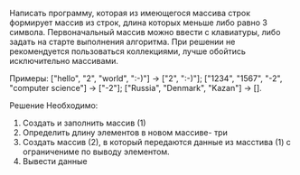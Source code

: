 Написать программу, которая из имеющегося массива строк формирует массив из строк,
длина которых меньше либо равно 3 символа. 
Первоначальный массив можно ввести с клавиатуры, либо задать на старте выполнения алгоритма.
При решении не рекомендуется пользоваться коллекциями, лучше обойтись исключительно массивами.

Примеры:
["hello", "2", "world", ":-)"] -> ["2", ":-)"];
["1234", "1567", "-2", "computer science"] -> ["-2"];
["Russia", "Denmark", "Kazan"] -> [].

Решение 
Необходимо:
1. Создать и заполнить массив (1)
2. Определить длину элементов в новом массиве- три
3. Создать массив (2), в который передаются данные из масстива (1) с ограничениме по выводу элементом.
4. Вывести данные 
